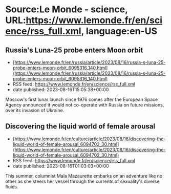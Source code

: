 # Source:Le Monde - science, URL:https://www.lemonde.fr/en/science/rss_full.xml, language:en-US

## Russia's Luna-25 probe enters Moon orbit
 - [https://www.lemonde.fr/en/russia/article/2023/08/16/russia-s-luna-25-probe-enters-moon-orbit_6095316_140.html](https://www.lemonde.fr/en/russia/article/2023/08/16/russia-s-luna-25-probe-enters-moon-orbit_6095316_140.html)
 - RSS feed: https://www.lemonde.fr/en/science/rss_full.xml
 - date published: 2023-08-16T15:05:38+00:00

Moscow's first lunar launch since 1976 comes after the European Space Agency announced it would not co-operate with Russia on future missions, over its invasion of Ukraine.

## Discovering the liquid world of female arousal
 - [https://www.lemonde.fr/en/culture/article/2023/08/16/discovering-the-liquid-world-of-female-arousal_6094702_30.html](https://www.lemonde.fr/en/culture/article/2023/08/16/discovering-the-liquid-world-of-female-arousal_6094702_30.html)
 - RSS feed: https://www.lemonde.fr/en/science/rss_full.xml
 - date published: 2023-08-16T01:03:03+00:00

This summer, columnist Maïa Mazaurette embarks on an adventure like no other as she steers her vessel through the currents of sexuality's diverse fluids.

